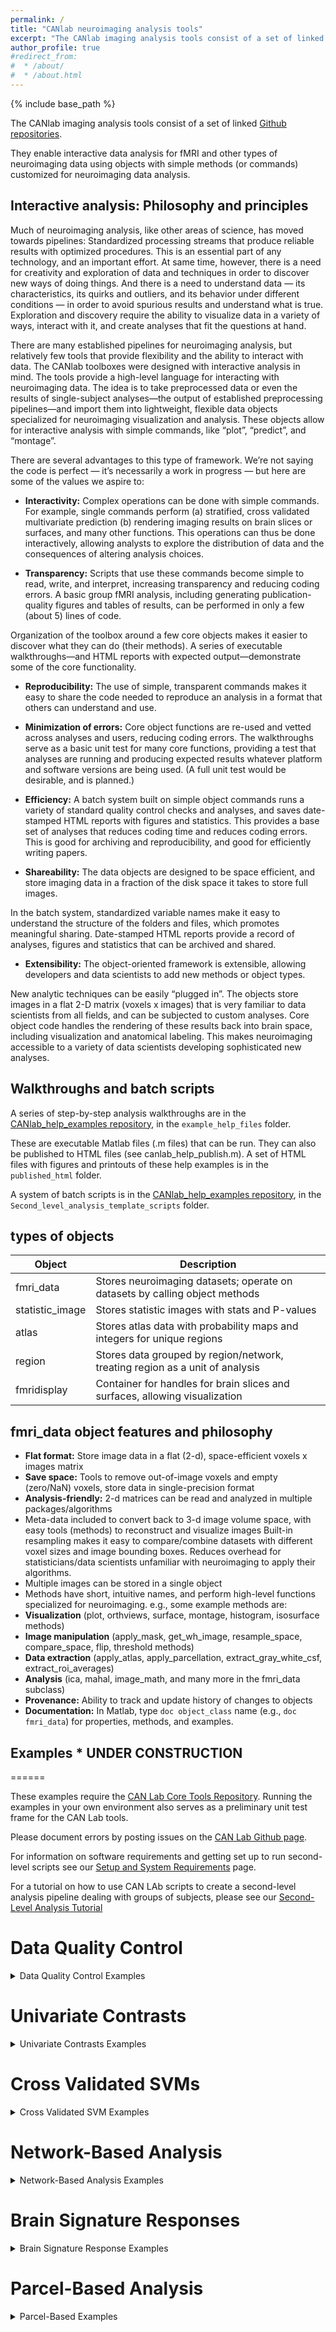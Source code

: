 ```yaml
---
permalink: /
title: "CANlab neuroimaging analysis tools"
excerpt: "The CANlab imaging analysis tools consist of a set of linked Github repositories. This site serves as the point of entry for using these tools."
author_profile: true
#redirect_from:
#  * /about/
#  * /about.html
---
```

{% include base_path %}

The CANlab imaging analysis tools consist of a set of linked [Github repositories](/repositories.md).

They enable interactive data analysis for fMRI and other types of neuroimaging data using objects with simple methods (or commands) customized for neuroimaging data analysis.  

## Interactive analysis: Philosophy and principles

Much of neuroimaging analysis, like other areas of science, has moved towards pipelines: Standardized processing streams that produce reliable results with optimized procedures. This is an essential part of any technology, and an important effort. At same time, however, there is a need for creativity and exploration of data and techniques in order to discover new ways of doing things. And there is a need to understand data — its characteristics, its quirks and outliers, and its behavior under different conditions — in order to avoid spurious results and understand what is true. Exploration and discovery require the ability to visualize data in a variety of ways, interact with it, and create analyses that fit the questions at hand.  

There are many established pipelines for neuroimaging analysis, but relatively few tools that provide flexibility and the ability to interact with data. The CANlab toolboxes were designed with interactive analysis in mind.  The tools provide a high-level language for interacting with neuroimaging data. The idea is to take preprocessed data or even the results of single-subject analyses—the output of established preprocessing pipelines—and import them into lightweight, flexible data objects specialized for neuroimaging visualization and analysis.  These objects allow for interactive analysis with simple commands, like “plot”, “predict”, and “montage”.  

There are several advantages to this type of framework. We’re not saying the code is perfect — it’s necessarily a work in progress — but here are some of the values we aspire to:

* **Interactivity:** Complex operations can be done with simple commands. For example, single commands perform (a) stratified, cross validated multivariate prediction (b) rendering imaging results on brain slices or surfaces, and many other functions. This operations can thus be done interactively, allowing analysts to explore the distribution of data and the consequences of altering analysis choices.

* **Transparency:** Scripts that use these commands become simple to read, write, and interpret, increasing transparency and reducing coding errors. A basic group fMRI analysis, including generating publication-quality figures and tables of results, can be performed in only a few (about 5) lines of code.

Organization of the toolbox around a few core objects makes it easier to discover what they can do (their methods). A series of executable walkthroughs—and HTML reports with expected output—demonstrate some of the core functionality.

* **Reproducibility:** The use of simple, transparent commands makes it easy to share the code needed to reproduce an analysis in a format that others can understand and use.

* **Minimization of errors:** Core object functions are re-used and vetted across analyses and users, reducing coding errors. The walkthroughs serve as a basic unit test for many core functions, providing a test that analyses are running and producing expected results whatever platform and software versions are being used.  (A full unit test would be desirable, and is planned.)

* **Efficiency:** A batch system built on simple object commands runs a variety of standard quality control checks and analyses, and saves date-stamped HTML reports with figures and statistics. This provides a base set of analyses that reduces coding time and reduces coding errors. This is good for archiving and reproducibility, and good for efficiently writing papers.

* **Shareability:** The data objects are designed to be space efficient, and store imaging data in a fraction of the disk space it takes to store full images.

In the batch system, standardized variable names make it easy to understand the structure of the folders and files, which promotes meaningful sharing. Date-stamped HTML reports provide a record of analyses, figures and statistics that can be archived and shared.

* **Extensibility:** The object-oriented framework is extensible, allowing developers and data scientists to add new methods or object types.

New analytic techniques can be easily “plugged in”. The objects store images in a flat 2-D matrix (voxels x images) that is very familiar to data scientists from all fields, and can be subjected to custom analyses. Core object code handles the rendering of these results back into brain space, including visualization and anatomical labeling. This makes neuroimaging accessible to a variety of data scientists developing sophisticated new analyses.

## Walkthroughs and batch scripts

A series of step-by-step analysis walkthroughs are in the [CANlab_help_examples repository](https://github.com/canlab/CANlab_help_examples), in the `example_help_files` folder.

These are executable Matlab files (.m files) that can be run. They can also be published to HTML files (see canlab_help_publish.m). A set of HTML files with figures and printouts of these help examples is in the `published_html` folder.

A system of batch scripts is in the [CANlab_help_examples repository](https://github.com/canlab/CANlab_help_examples), in the `Second_level_analysis_template_scripts` folder.


## types of objects

| Object            | Description                                                                 |
| --------          | --------------------------------------------------------------------------- |
| fmri_data         | Stores neuroimaging datasets; operate on datasets by calling object methods |
| statistic_image   | Stores statistic images with stats and P-values                             |
| atlas             | Stores atlas data with probability maps and integers for unique regions     |
| region            | Stores data grouped by region/network, treating region as a unit of analysis|
| fmridisplay       | Container for handles for brain slices and surfaces, allowing visualization |


## fmri_data object features and philosophy

  * **Flat format:** Store image data in a flat (2-d), space-efficient voxels x images matrix
  * **Save space:** Tools to remove out-of-image voxels and empty (zero/NaN) voxels, store data in single-precision format
  * **Analysis-friendly:** 2-d matrices can be read and analyzed in multiple packages/algorithms
  * Meta-data included to convert back to 3-d image volume space,
    with easy tools (methods) to reconstruct and visualize images
    Built-in resampling makes it easy to compare/combine datasets with different voxel sizes and image bounding boxes. Reduces overhead for statisticians/data scientists unfamiliar with neuroimaging to apply their algorithms.
  * Multiple images can be stored in a single object
  * Methods have short, intuitive names, and perform high-level functions specialized for neuroimaging. e.g., some example methods are:
  * **Visualization** (plot, orthviews, surface, montage, histogram, isosurface methods)
  * **Image manipulation** (apply_mask, get_wh_image, resample_space, compare_space, flip, threshold methods)
  * **Data extraction** (apply_atlas, apply_parcellation, extract_gray_white_csf, extract_roi_averages)
  * **Analysis** (ica, mahal, image_math, and many more in the fmri_data subclass)
  * **Provenance:** Ability to track and update history of changes to objects
  * **Documentation:** In Matlab, type `doc object_class` name (e.g., `doc fmri_data`) for properties, methods, and examples.  





## Examples * UNDER CONSTRUCTION
======

These examples require the [CAN Lab Core Tools Repository](https://github.com/canlab/CanlabCore).
Running the examples in your own environment also serves as a preliminary unit test frame for the CAN Lab tools.

Please document errors by posting issues on the [CAN Lab Github page](https://github.com/canlab/CanlabScripts/issues).

For information on software requirements and getting set up to run second-level scripts see our [Setup and System Requirements](/setup.md) page.

For a tutorial on how to use CAN LAb scripts to create a second-level analysis pipeline dealing with groups of subjects, please see our [Second-Level
Analysis Tutorial](/second_level.md)



Data Quality Control
======
<details>
<summary>Data Quality Control Examples</summary>

1. Main list one

   * First

   * Second

   * Third

```
Testing out code blocks within details dropdowns!
```
</details>


Univariate Contrasts
======
<details>
<summary>Univariate Contrasts Examples</summary>
1. Main list one

   * First
   * Second
   * Third
</details>


Cross Validated SVMs
======
<details>
<summary>Cross Validated SVM Examples</summary>
1. Main list one
   * First
   * Second
   * Third
</details>

Network-Based Analysis
======
<details>
<summary>Network-Based Analysis Examples</summary>
1. Main list one
   * First
   * Second
   * Third
</details>

Brain Signature Responses
======
<details>
<summary>Brain Signature Response Examples</summary>
1. Main list one
   * First
   * Second
   * Third
</details>

Parcel-Based Analysis
======
<details>
<summary>Parcel-Based Examples</summary>
1. Main list one
   * First
   * Second
   * Third
</details>
